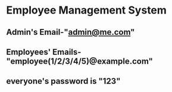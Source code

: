 
# Employee Management System

## Admin's Email-"admin@me.com"

## Employees' Emails-"employee(1/2/3/4/5)@example.com"

## everyone's password is "123"


